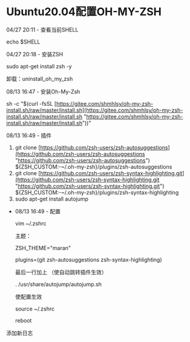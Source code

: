# Ubuntu20.04配置OH-MY-ZSH

04/27 20:11 - 查看当前SHELL

echo \$SHELL

04/27 20:18 - 安装ZSH

sudo apt-get install zsh -y

卸载：uninstall\_oh\_my\_zsh

08/13 16:47 - 安装Oh-My-Zsh

sh -c "\$(curl -fsSL [https://gitee.com/shmhlsy/oh-my-zsh-install.sh/raw/master/install.sh](https://gitee.com/shmhlsy/oh-my-zsh-install.sh/raw/master/install.sh "https://gitee.com/shmhlsy/oh-my-zsh-install.sh/raw/master/install.sh"))"

08/13 16:49 - 插件

1.  git clone [https://github.com/zsh-users/zsh-autosuggestions](https://github.com/zsh-users/zsh-autosuggestions "https://github.com/zsh-users/zsh-autosuggestions") \${ZSH\_CUSTOM:-\~/.oh-my-zsh}/plugins/zsh-autosuggestions
2.  git clone [https://github.com/zsh-users/zsh-syntax-highlighting.git](https://github.com/zsh-users/zsh-syntax-highlighting.git "https://github.com/zsh-users/zsh-syntax-highlighting.git") \${ZSH\_CUSTOM:-\~/.oh-my-zsh}/plugins/zsh-syntax-highlighting
3.  sudo apt-get install autojump

-   08/13 16:49 - 配置

    vim \~/.zshrc

    主题：

    ZSH\_THEME="maran"

    plugins=(git zsh-autosuggestions zsh-syntax-highlighting)

    最后一行加上 （使自动跳转插件生效）

    . /usr/share/autojump/autojump.sh

    使配置生效

    source \~/.zshrc

    reboot

添加新日志
